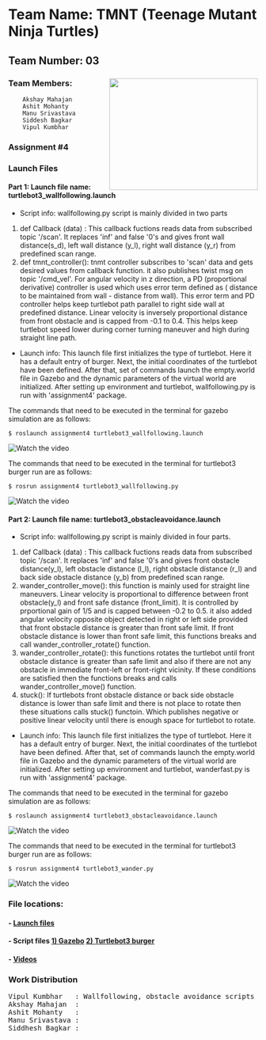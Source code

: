 # Team Name: TMNT (Teenage Mutant Ninja Turtles)	

## Team Number: 03  
### Team Members: <img align="right" width="300" height="226" src="https://raw.githubusercontent.com/vipulkumbhar/AuE893Spring20_VipulKumbhar/master/catkin_ws/git_readme_files/ninja_turtles_PNG55.png">   	
		Akshay Mahajan 
		Ashit Mohanty  
		Manu Srivastava  
		Siddesh Bagkar  
		Vipul Kumbhar  
		  
### Assignment #4  
  
### Launch Files  
  
#### Part 1:  Launch file name: turtlebot3_wallfollowing.launch 

- Script info: wallfollowing.py script is mainly divided in two parts    
1) def Callback (data) : This callback fuctions reads data from subscribed topic '/scan'. It replaces 'inf' and false '0's and gives front wall distance(s_d), left wall distance (y_l), right wall distance (y_r) from predefined scan range.   
2) def tmnt_controller(): tnmt controller subscribes to 'scan' data and gets desired values from callback function. it also publishes twist msg on topic '/cmd_vel'. For angular velocity in z direction, a PD (proportional derivative) controller is used which uses error term defined as ( distance to be maintained from wall - distance from wall). This error term and PD controller helps keep turtlebot path parallel to right side wall at predefined distance. Linear velocity is inversely proportional distance from front obstacle and is capped from -0.1 to 0.4. This helps keep turtlebot speed lower during corner turning maneuver and high during straight line path.
	  
- Launch info: This launch file first initializes the type of turtlebot. Here it has a default entry of burger. Next, the initial coordinates of the turtlebot have been defined. After that, set of commands launch the empty.world file in Gazebo and the dynamic parameters of the virtual world are initialized. After setting up environment and turtlebot, wallfollowing.py is run with 'assignment4' package. 

The commands that need to be executed in the terminal for gazebo simulation are as follows:

```
$ roslaunch assignment4 turtlebot3_wallfollowing.launch       
```
![Watch the video](https://github.com/vipulkumbhar/AuE893Spring20_VipulKumbhar/blob/master/catkin_ws/src/assignment4/video/gazebo/wall_following.gif)

The commands that need to be executed in the terminal for turtlebot3 burger run are as follows:

```
$ rosrun assignment4 turtlebot3_wallfollowing.py       
```
![Watch the video](https://github.com/vipulkumbhar/AuE893Spring20_VipulKumbhar/blob/master/catkin_ws/src/assignment4/video/turtlebot3burger/wallfollowing_real.gif)

  
#### Part 2:  Launch file name: turtlebot3_obstacleavoidance.launch  
- Script info:  wallfollowing.py script is mainly divided in four parts.      

1) def Callback (data) : This callback fuctions reads data from subscribed topic '/scan'. It replaces 'inf' and false '0's and gives front obstacle distance(y_l), left obstacle distance (l_l), right obstacle distance (r_l) and back side obstacle distance (y_b) from predefined scan range.    
2) wander_controller_move(): this function is mainly used for straight line maneuvers. Linear velocity is proportional to difference between front obstacle(y_l) and front safe distance (front_limit). It is controlled by prportional gain of 1/5 and is capped between -0.2 to 0.5. it also added angular velocity opposite object detected in right or left side provided that front obstacle distance is greater than front safe limit. If front obstacle distance is lower than front safe limit, this functions breaks and call wander_controller_rotate() function.   
3) wander_controller_rotate(): this functions rotates the turtlebot until front obstacle distance is greater than safe limit and also if there are not any obstacle in immediate front-left or front-right vicinity. If these conditions are satisfied then the functions breaks and calls wander_controller_move() function.
4) stuck(): If turtlebots front obstacle distance or back side obstacle distance is lower than safe limit and there is not place to rotate then these situations calls stuck() functoin. Which publishes negative or positive linear velocity until there is enough space for turtlebot to rotate.
	  
- Launch info: This launch file first initializes the type of turtlebot. Here it has a default entry of burger. Next, the initial coordinates of the turtlebot have been defined. After that, set of commands launch the empty.world file in Gazebo and the dynamic parameters of the virtual world are initialized. After setting up environment and turtlebot, wanderfast.py is run with 'assignment4' package. 

The commands that need to be executed in the terminal for gazebo simulation are as follows:

```
$ roslaunch assignment4 turtlebot3_obstacleavoidance.launch    
```
![Watch the video](https://github.com/vipulkumbhar/AuE893Spring20_VipulKumbhar/blob/master/catkin_ws/src/assignment4/video/gazebo/obstacle_avoidance.gif)

The commands that need to be executed in the terminal for turtlebot3 burger run are as follows:

```
$ rosrun assignment4 turtlebot3_wander.py       
```

![Watch the video](https://github.com/vipulkumbhar/AuE893Spring20_VipulKumbhar/blob/master/catkin_ws/src/assignment4/video/turtlebot3burger/obstacleavoidance_real.gif)

### File locations:
#### - [Launch files](https://github.com/vipulkumbhar/AuE893Spring20_VipulKumbhar/tree/master/catkin_ws/src/assignment4/launch)     
#### - Script files  [1) Gazebo](https://github.com/vipulkumbhar/AuE893Spring20_VipulKumbhar/tree/master/catkin_ws/src/assignment4/script)       [2) Turtlebot3 burger](https://github.com/vipulkumbhar/AuE893Spring20_VipulKumbhar/tree/master/catkin_ws/src/assignment4/src)      
#### - [Videos](https://github.com/vipulkumbhar/AuE893Spring20_VipulKumbhar/tree/master/catkin_ws/src/assignment4/video)

### Work Distribution

<pre>
Vipul Kumbhar 	: Wallfollowing, obstacle avoidance scripts and launch files  
Akshay Mahajan	:  
Ashit Mohanty 	:  
Manu Srivastava	:   
Siddhesh Bagkar	:  
</pre>
